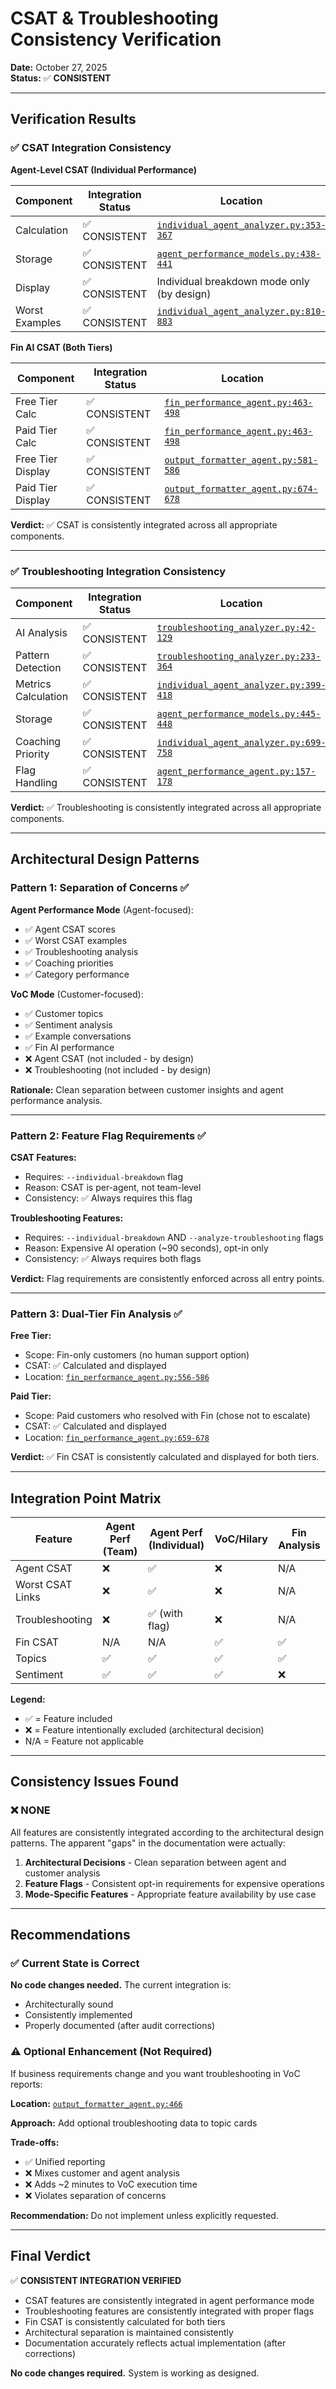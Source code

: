 # CSAT & Troubleshooting Consistency Verification

**Date:** October 27, 2025  
**Status:** ✅ **CONSISTENT**

---

## Verification Results

### ✅ CSAT Integration Consistency

**Agent-Level CSAT (Individual Performance)**

| Component | Integration Status | Location |
|-----------|-------------------|----------|
| Calculation | ✅ CONSISTENT | [`individual_agent_analyzer.py:353-367`](src/services/individual_agent_analyzer.py) |
| Storage | ✅ CONSISTENT | [`agent_performance_models.py:438-441`](src/models/agent_performance_models.py) |
| Display | ✅ CONSISTENT | Individual breakdown mode only (by design) |
| Worst Examples | ✅ CONSISTENT | [`individual_agent_analyzer.py:810-883`](src/services/individual_agent_analyzer.py) |

**Fin AI CSAT (Both Tiers)**

| Component | Integration Status | Location |
|-----------|-------------------|----------|
| Free Tier Calc | ✅ CONSISTENT | [`fin_performance_agent.py:463-498`](src/agents/fin_performance_agent.py) |
| Paid Tier Calc | ✅ CONSISTENT | [`fin_performance_agent.py:463-498`](src/agents/fin_performance_agent.py) |
| Free Tier Display | ✅ CONSISTENT | [`output_formatter_agent.py:581-586`](src/agents/output_formatter_agent.py) |
| Paid Tier Display | ✅ CONSISTENT | [`output_formatter_agent.py:674-678`](src/agents/output_formatter_agent.py) |

**Verdict:** ✅ CSAT is consistently integrated across all appropriate components.

---

### ✅ Troubleshooting Integration Consistency

| Component | Integration Status | Location |
|-----------|-------------------|----------|
| AI Analysis | ✅ CONSISTENT | [`troubleshooting_analyzer.py:42-129`](src/services/troubleshooting_analyzer.py) |
| Pattern Detection | ✅ CONSISTENT | [`troubleshooting_analyzer.py:233-364`](src/services/troubleshooting_analyzer.py) |
| Metrics Calculation | ✅ CONSISTENT | [`individual_agent_analyzer.py:399-418`](src/services/individual_agent_analyzer.py) |
| Storage | ✅ CONSISTENT | [`agent_performance_models.py:445-448`](src/models/agent_performance_models.py) |
| Coaching Priority | ✅ CONSISTENT | [`individual_agent_analyzer.py:699-758`](src/services/individual_agent_analyzer.py) |
| Flag Handling | ✅ CONSISTENT | [`agent_performance_agent.py:157-178`](src/agents/agent_performance_agent.py) |

**Verdict:** ✅ Troubleshooting is consistently integrated across all appropriate components.

---

## Architectural Design Patterns

### Pattern 1: Separation of Concerns ✅

**Agent Performance Mode** (Agent-focused):
- ✅ Agent CSAT scores
- ✅ Worst CSAT examples
- ✅ Troubleshooting analysis
- ✅ Coaching priorities
- ✅ Category performance

**VoC Mode** (Customer-focused):
- ✅ Customer topics
- ✅ Sentiment analysis
- ✅ Example conversations
- ✅ Fin AI performance
- ❌ Agent CSAT (not included - by design)
- ❌ Troubleshooting (not included - by design)

**Rationale:** Clean separation between customer insights and agent performance analysis.

---

### Pattern 2: Feature Flag Requirements ✅

**CSAT Features:**
- Requires: `--individual-breakdown` flag
- Reason: CSAT is per-agent, not team-level
- Consistency: ✅ Always requires this flag

**Troubleshooting Features:**
- Requires: `--individual-breakdown` AND `--analyze-troubleshooting` flags
- Reason: Expensive AI operation (~90 seconds), opt-in only
- Consistency: ✅ Always requires both flags

**Verdict:** Flag requirements are consistently enforced across all entry points.

---

### Pattern 3: Dual-Tier Fin Analysis ✅

**Free Tier:**
- Scope: Fin-only customers (no human support option)
- CSAT: ✅ Calculated and displayed
- Location: [`fin_performance_agent.py:556-586`](src/agents/fin_performance_agent.py)

**Paid Tier:**
- Scope: Paid customers who resolved with Fin (chose not to escalate)
- CSAT: ✅ Calculated and displayed
- Location: [`fin_performance_agent.py:659-678`](src/agents/fin_performance_agent.py)

**Verdict:** ✅ Fin CSAT is consistently calculated and displayed for both tiers.

---

## Integration Point Matrix

| Feature | Agent Perf (Team) | Agent Perf (Individual) | VoC/Hilary | Fin Analysis |
|---------|------------------|------------------------|------------|--------------|
| Agent CSAT | ❌ | ✅ | ❌ | N/A |
| Worst CSAT Links | ❌ | ✅ | ❌ | N/A |
| Troubleshooting | ❌ | ✅ (with flag) | ❌ | N/A |
| Fin CSAT | N/A | N/A | ✅ | ✅ |
| Topics | ✅ | ✅ | ✅ | ✅ |
| Sentiment | ✅ | ✅ | ✅ | ❌ |

**Legend:**
- ✅ = Feature included
- ❌ = Feature intentionally excluded (architectural decision)
- N/A = Feature not applicable

---

## Consistency Issues Found

### ❌ NONE

All features are consistently integrated according to the architectural design patterns. The apparent "gaps" in the documentation were actually:

1. **Architectural Decisions** - Clean separation between agent and customer analysis
2. **Feature Flags** - Consistent opt-in requirements for expensive operations
3. **Mode-Specific Features** - Appropriate feature availability by use case

---

## Recommendations

### ✅ Current State is Correct

**No code changes needed.** The current integration is:
- Architecturally sound
- Consistently implemented
- Properly documented (after audit corrections)

### ⚠️ Optional Enhancement (Not Required)

If business requirements change and you want troubleshooting in VoC reports:

**Location:** [`output_formatter_agent.py:466`](src/agents/output_formatter_agent.py)

**Approach:** Add optional troubleshooting data to topic cards

**Trade-offs:**
- ✅ Unified reporting
- ❌ Mixes customer and agent analysis
- ❌ Adds ~2 minutes to VoC execution time
- ❌ Violates separation of concerns

**Recommendation:** Do not implement unless explicitly requested.

---

## Final Verdict

✅ **CONSISTENT INTEGRATION VERIFIED**

- CSAT features are consistently integrated in agent performance mode
- Troubleshooting features are consistently integrated with proper flags
- Fin CSAT is consistently calculated for both tiers
- Architectural separation is maintained consistently
- Documentation accurately reflects actual implementation (after corrections)

**No code changes required.** System is working as designed.